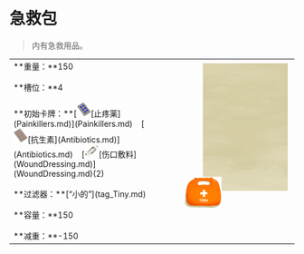 # 急救包  
> 内有急救用品。  
  
<style>
        .table3737 th,td{
            text-align:left;
            vertical-align:top;
        }
        </style><table class="table table-bordered table3737" data-toggle="table"  data-show-header="false"><thead style="display:none"><tr ><th  style="width:50%;"  >title</th><th  style="width:50%;"  ></th></tr></thead><tr ><td  style="width:50%;"  >**重量：**150<br><br>**槽位：**4<br><br>**初始卡牌：**[<div style="width:25px;display:inline-block;text-align:center"><img decoding="async" src="../wiki/Sprite/Painkillers.png" href="a.md" style="max-width:25px;max-height:25px;"></div>[止‍疼薬](Painkillers.md)](Painkillers.md)&nbsp;&nbsp;&nbsp;&nbsp;[<div style="width:25px;display:inline-block;text-align:center"><img decoding="async" src="../wiki/Sprite/Antibiotics.png" href="a.md" style="max-width:25px;max-height:25px;"></div>[抗生素](Antibiotics.md)](Antibiotics.md)&nbsp;&nbsp;&nbsp;&nbsp;[<div style="width:25px;display:inline-block;text-align:center"><img decoding="async" src="../wiki/Sprite/Dressing.png" href="a.md" style="max-width:25px;max-height:25px;"></div>[伤口敷料](WoundDressing.md)](WoundDressing.md)(2)<br><br>**过滤器：**[“小的”](tag_Tiny.md)<br><br>**容量：**150<br><br>**减重：**-150</td><td  style="width:50%;"  ><div style="float:right; margin:5px"><div class="gamecard" style="width:150px; height:225px;"><a href="FirstAidKitPlane.md" style="color:black"><img class="bg" decoding="async" src="../wiki/Sprite/BG_SandFront.png" href="a.md" style="max-width:150px;max-height:225px;"><img decoding="async" src="../wiki/Sprite/FirstAidKit.png" class="cardimage" style="transform: translate(-50%, -50%) scale(0.4398826979472141);"><span style="font-size: 25px;">急救包</span></a></div></div></td></tr></tbody></table>  
  


<script>document.title="急救包 - 卡牌生存百科 Card Survival Wiki";</script>
